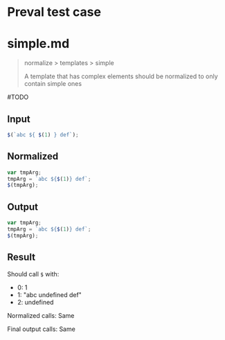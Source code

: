 # Preval test case

# simple.md

> normalize > templates > simple
>
> A template that has complex elements should be normalized to only contain simple ones

#TODO

## Input

`````js filename=intro
$(`abc ${ $(1) } def`);
`````

## Normalized

`````js filename=intro
var tmpArg;
tmpArg = `abc ${$(1)} def`;
$(tmpArg);
`````

## Output

`````js filename=intro
var tmpArg;
tmpArg = `abc ${$(1)} def`;
$(tmpArg);
`````

## Result

Should call `$` with:
 - 0: 1
 - 1: "abc undefined def"
 - 2: undefined

Normalized calls: Same

Final output calls: Same
